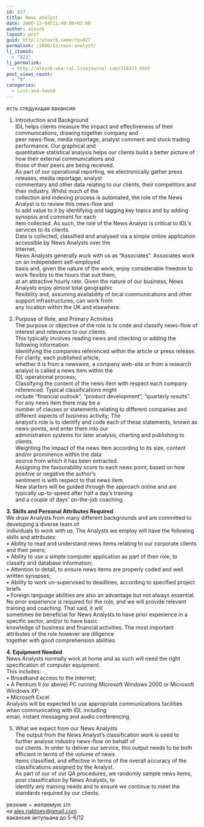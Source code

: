 ```yaml
---
id: 827
title: News analyst
date: 2006-12-04T11:49:00+02:00
author: alexrb
layout: post
guid: http://alexrb.name/?p=827
permalink: /2006/12/news-analyst/
lj_itemid:
  - "821"
lj_permalink:
  - http://alexrb-aka-ral.livejournal.com/210373.html
post_views_count:
  - "8"
categories:
  - Lost-and-found
---
```

есть следующая вакансия  
<!--more смотрим внутрь-->

  
1. Introduction and Background  
IDL helps clients measure the impact and effectiveness of their communications, drawing together company and  
peer news-flow, media reportage, analyst comment and stock trading performance. Our graphical and  
quantitative statistical analysis helps our clients build a better picture of how their external communications and  
those of their peers are being received.  
As part of our operational reporting, we electronically gather press releases, media reportage, analyst  
commentary and other data relating to our clients, their competitors and their industry. Whilst much of the  
collection and indexing process is automated, the role of the News Analyst is to review this news-flow and  
to add value to it by identifying and tagging key topics and by adding synopsis and comment for each  
item collected. As such, the role of the News Analyst is critical to IDL&#8217;s services to its clients.  
Data is collected, classified and analysed via a simple online application accessible by News Analysts over the  
Internet.  
News Analysts generally work with us as &#8220;Associates&#8221;. Associates work on an independent self-employed  
basis and, given the nature of the work, enjoy considerable freedom to work flexibly to the hours that suit them,  
at an attractive hourly rate. Given the nature of our business, News Analysts enjoy almost total geographic  
flexibility and, assuming availability of local communications and other support infrastructures, can work from  
any location within the UK and elsewhere.

2. Purpose of Role, and Primary Activities  
The purpose or objective of the role is to code and classify news-flow of interest and relevance to our clients.  
This typically involves reading news and checking or adding the following information:  
Identifying the companies referenced within the article or press release. For clarity, each published article,  
whether it is from a newswire, a company web-site or from a research analyst is called a news item within the  
IDL operational process;  
Classifying the content of the news item with respect each company referenced. Typical classifications might  
include &#8220;financial outlook&#8221;, &#8220;product development&#8221;, &#8220;quarterly results&#8221;. For any news item there may be a  
number of clauses or statements relating to different companies and different aspects of business activity; The  
analyst&#8217;s role is to identify and code each of these statements, known as news-points, and enter them into our  
administration systems for later analysis, charting and publishing to clients.  
Weighting the impact of the news item according to its size, content and/or prominence within the data  
source from which it has been extracted.  
Assigning the favourability score to each news point, based on how positive or negative the author&#8217;s  
sentiment is with respect to that news item.  
New starters will be guided through the approach online and are typically up-to-speed after half a day’s training  
and a couple of days&#8217; on-the-job coaching.

**3. Skills and Personal Attributes Required**  
We draw Analysts from many different backgrounds and are committed to developing a diverse team of  
individuals to work with us. The Analysts we employ will have the following skills and attributes:  
• Ability to read and understand news items relating to our corporate clients and their peers;  
• Ability to use a simple computer application as part of their role, to classify and database information;  
• Attention to detail, to ensure news items are properly coded and well written synopses;  
• Ability to work un-supervised to deadlines, according to specified project briefs  
• Foreign language abilities are also an advantage but not always essential.  
No prior experience is required for the role, and we will provide relevant training and coaching. That said, it will  
sometimes be beneficial for News Analysts to have prior experience in a specific sector, and/or to have basic  
knowledge of business and financial activities. The most important attributes of the role however are diligence  
together with good comprehension abilities.

**4. Equipment Needed**  
News Analysts normally work at home and as such will need the right specification of computer equipment.  
This includes:  
• Broadband access to the Internet;  
• A Pentium II (or above) PC running Microsoft Windows 2000 or Microsoft Windows XP;  
• Microsoft Excel  
Analysts will be expected to use appropriate communications facilities when communicating with IDL including  
email, instant messaging and audio conferencing.

5. What we expect from our News Analysts  
The output from the News Analyst&#8217;s classification work is used to further analyse industry news-flow on behalf of  
our clients. In order to deliver our service, this output needs to be both efficient in terms of the volume of news  
items classified, and effective in terms of the overall accuracy of the classifications assigned by the Analyst.  
As part of our of our QA procedures, we randomly sample news items, post classification by News Analysts, to  
identify any training needs and to ensure we continue to meet the standards required by our clients.

резюме + желаемую з/п  
на alex.riabtsev@gmail.com  
вакансия актульана до 5-6/12